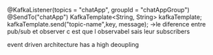 @KafkaListener(topics = "chatApp", groupId = "chatAppGroup")
@SendTo("chatApp")
KafkaTemplate<String, String> kafkaTemplate;
kafkaTemplate.send("topic-name",key, message);
->le diference entre pub/sub et observer c est que l observabel sais leur subscribers

event driven architecture has a high deoupling